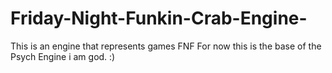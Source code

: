 # Friday-Night-Funkin-Crab-Engine-
This is an engine that represents games FNF For now this is the base of the Psych Engine
i am god. :)
